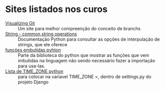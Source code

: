<h1>Sites listados nos curos</h1>

<dl>
    <dt><a href="https://git-school.github.io/visualizing-git">Visualizing Git</a></dt>
    <dd>Um site para melhor compreenção do conceito de branchs</dd>
    <dt><a href="https://docs.python.org/3/library/string.html#formatexamples">String - common string operations</a></dt>
    <dd>Documentação Python para consultar as opções de interpulação de strings, que ele oferece</dd>
    <dt><a href="https://docs.python.org/3/library/functions.html">funções embutidas pyhton</a></dt>
    <dd>Parte da biblioteca do python que mostrar as funções que vem imbutidas na linguagem não sendo necessário fazer a importação para usa-las.</dd>
    <dt><a href="https://stackoverflow.com/questions/13866926/is-there-a-list-of-pytz-timezones">Lista de TIME_ZONE python</a></dt>
    <dd>para colocar na variavel TIME_ZONE =, dentro de settings.py do projeto Django</dd>
</dl>
